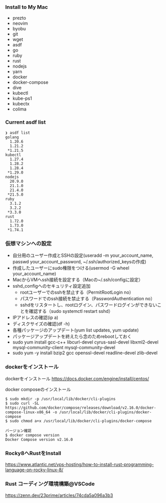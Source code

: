 ### Install to My Mac
- prezto
- neovim
- byobu
- git
- wget
- asdf
- go
- ruby
- rust
- nodejs
- yarn
- docker
- docker-compose
- dive
- kubectl
- kube-ps1
- kubectx
- colima

### Current asdf list
```
❯ asdf list
golang
  1.20.6
  1.21.2
 *1.21.5
kubectl
  1.27.4
  1.28.2
  1.28.4
 *1.29.0
nodejs
  20.9.0
  21.1.0
  21.4.0
 *21.5.0
ruby
  3.1.2
  3.2.2
 *3.3.0
rust
  1.72.0
  1.73.0
 *1.74.1
```

### 仮想マシンへの設定
- 自分用のユーザー作成とSSHの設定(useradd -m your_account_name, passwd your_account_password, ~/.ssh/authorized_keysの作成)
- 作成したユーザーにsudo権限をつける(usermod -G wheel your_account_name)
- MacからVMへssh接続を設定する（Macの~/.ssh/configに設定）
- sshd_configへのセキュリティ設定追加
  - rootユーザーでのsshを禁止する（PermitRootLogin no）
  - パスワードでのssh接続を禁止する（PasswordAuthentication no）
  - sshdをリスタートし、rootログイン、パスワードログインができないことを確認する（sudo systemctl restart sshd）
- IPアドレスの確認(ip a)
- ディスクサイズの確認(df -h)
- 各種パッケージのアップデート(yum list updates, yum update)
- パッケージアップデートを終えたら念のためrebootしておく
- sudo yum install gcc-c++ libcurl-devel cyrus-sasl-devel libxml2-devel mysql-community-client mysql-community-devel
- sudo yum -y install bzip2 gcc openssl-devel readline-devel zlib-devel

### dockerをインストール

dockerをインストール https://docs.docker.com/engine/install/centos/

docker composeのインストール
```
$ sudo mkdir -p /usr/local/lib/docker/cli-plugins
$ sudo curl -SL https://github.com/docker/compose/releases/download/v2.16.0/docker-compose-linux-x86_64 -o /usr/local/lib/docker/cli-plugins/docker-compose
$ sudo chmod a+x /usr/local/lib/docker/cli-plugins/docker-compose

バージョン確認
$ docker compose version
Docker Compose version v2.16.0
```
### Rocky8へRustをInstall
https://www.atlantic.net/vps-hosting/how-to-install-rust-programming-language-on-rocky-linux-8/

### Rust コーディング環境構築@VSCode
https://zenn.dev/23prime/articles/74cda5a096a3b3
